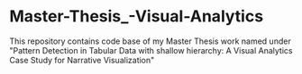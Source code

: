 # Master-Thesis_-Visual-Analytics
This repository contains code base of my Master Thesis work named under "Pattern Detection in Tabular Data with shallow hierarchy: A Visual Analytics Case Study for Narrative Visualization"
